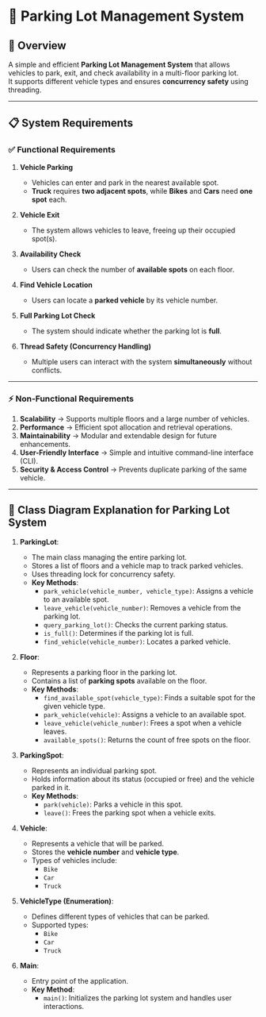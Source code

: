 # 🚗 Parking Lot Management System

## 📌 Overview
A simple and efficient **Parking Lot Management System** that allows vehicles to park, exit, and check availability in a multi-floor parking lot.  
It supports different vehicle types and ensures **concurrency safety** using threading.

---

## 📋 System Requirements

### ✅ Functional Requirements
1. **Vehicle Parking**  
   - Vehicles can enter and park in the nearest available spot.  
   - **Truck** requires **two adjacent spots**, while **Bikes** and **Cars** need **one spot** each.

2. **Vehicle Exit**  
   - The system allows vehicles to leave, freeing up their occupied spot(s).

3. **Availability Check**  
   - Users can check the number of **available spots** on each floor.

4. **Find Vehicle Location**  
   - Users can locate a **parked vehicle** by its vehicle number.

5. **Full Parking Lot Check**  
   - The system should indicate whether the parking lot is **full**.

6. **Thread Safety (Concurrency Handling)**  
   - Multiple users can interact with the system **simultaneously** without conflicts.

---

### ⚡ Non-Functional Requirements
1. **Scalability** → Supports multiple floors and a large number of vehicles.  
2. **Performance** → Efficient spot allocation and retrieval operations.  
3. **Maintainability** → Modular and extendable design for future enhancements.  
4. **User-Friendly Interface** → Simple and intuitive command-line interface (CLI).  
5. **Security & Access Control** → Prevents duplicate parking of the same vehicle.  

---

## 🚀 Class Diagram Explanation for Parking Lot System

1. **ParkingLot**:
   - The main class managing the entire parking lot.
   - Stores a list of floors and a vehicle map to track parked vehicles.
   - Uses threading lock for concurrency safety.
   - **Key Methods**:
     - `park_vehicle(vehicle_number, vehicle_type)`: Assigns a vehicle to an available spot.
     - `leave_vehicle(vehicle_number)`: Removes a vehicle from the parking lot.
     - `query_parking_lot()`: Checks the current parking status.
     - `is_full()`: Determines if the parking lot is full.
     - `find_vehicle(vehicle_number)`: Locates a parked vehicle.

2. **Floor**:
   - Represents a parking floor in the parking lot.
   - Contains a list of **parking spots** available on the floor.
   - **Key Methods**:
     - `find_available_spot(vehicle_type)`: Finds a suitable spot for the given vehicle type.
     - `park_vehicle(vehicle)`: Assigns a vehicle to an available spot.
     - `leave_vehicle(vehicle_number)`: Frees a spot when a vehicle leaves.
     - `available_spots()`: Returns the count of free spots on the floor.

3. **ParkingSpot**:
   - Represents an individual parking spot.
   - Holds information about its status (occupied or free) and the vehicle parked in it.
   - **Key Methods**:
     - `park(vehicle)`: Parks a vehicle in this spot.
     - `leave()`: Frees the parking spot when a vehicle exits.

4. **Vehicle**:
   - Represents a vehicle that will be parked.
   - Stores the **vehicle number** and **vehicle type**.
   - Types of vehicles include:
     - `Bike`
     - `Car`
     - `Truck`

5. **VehicleType (Enumeration)**:
   - Defines different types of vehicles that can be parked.
   - Supported types:
     - `Bike`
     - `Car`
     - `Truck`

6. **Main**:
   - Entry point of the application.
   - **Key Method**:
     - `main()`: Initializes the parking lot system and handles user interactions.
